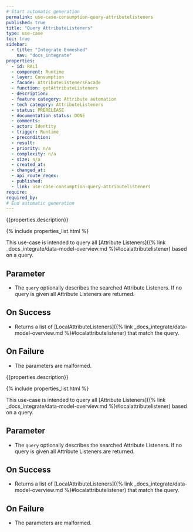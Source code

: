 ```yaml
---
# Start automatic generation
permalink: use-case-consumption-query-attributelisteners
published: true
title: "Query AttributeListeners"
type: use-case
toc: true
sidebar:
  - title: "Integrate Enmeshed"
    nav: "docs_integrate"
properties:
  - id: RAL1
  - component: Runtime
  - layer: Consumption
  - facade: AttributeListenersFacade
  - function: getAttributeListeners
  - description:
  - feature category: Attribute automation
  - tech category: AttributeListeners
  - status: PRERELEASE
  - documentation status: DONE
  - comments:
  - actor: Identity
  - trigger: Runtime
  - precondition:
  - result:
  - priority: n/a
  - complexity: n/a
  - size: n/a
  - created_at:
  - changed_at:
  - api_route_regex:
  - published:
  - link: use-case-consumption-query-attributelisteners
require:
required_by:
# End automatic generation
---
```


{{properties.description}}

{% include properties_list.html %}

This use-case is intended to query all [Attribute Listeners]({% link _docs_integrate/data-model-overview.md %}#localattributelistener)
based on a query.

## Parameter

- The `query` optionally describes the searched Attribute Listeners. If no query is given all Attribute Listeners are returned.

## On Success

- Returns a list of [LocalAttributeListeners]({% link _docs_integrate/data-model-overview.md %}#localattributelistener) that match the query.

## On Failure

- The parameters are malformed.

{{properties.description}}

{% include properties_list.html %}

This use-case is intended to query all [Attribute Listeners]({% link _docs_integrate/data-model-overview.md %}#localattributelistener)
based on a query.

## Parameter

- The `query` optionally describes the searched Attribute Listeners. If no query is given all Attribute Listeners are returned.

## On Success

- Returns a list of [LocalAttributeListeners]({% link _docs_integrate/data-model-overview.md %}#localattributelistener) that match the query.

## On Failure

- The parameters are malformed.
